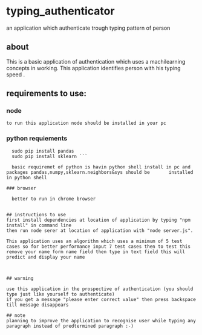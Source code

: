 # typing_authenticator
an application which authenticate trough typing pattern of person

## about 
This is a basic application of authentication which uses a machilearning concepts in working. This application identifies person with his typing speed .
  
## requirements to use:

  ### node
  
    to run this application node should be installed in your pc
    
    
  ### python requiements
  ```sudo pip install numpy
    sudo pip install pandas
    sudo pip install sklearn ```
    
    basic requiremet of python is havin python shell install in pc and packages pandas,numpy,sklearn.neighbors&sys should be       installed in python shell
    
  ### browser
  
    better to run in chrome browser
    

## instructions to use
  first install dependencies at location of application by typing "npm install" in command line
  then run node serer at location of application with "node server.js".
  
  This application uses an algorithm which uses a minimum of 5 test cases so for better performance input 7 test cases then to test this remove your name form name field then type in text field this will predict and display your name
  
  
  
## warning

  use this application in the prospective of authentication (you should type just like yourself to authenticate)
  if you get a message "please enter correct value" then press backspace till message disappears 
  
## note
  planning to improve the application to recognise user while typing any paragraph instead of predtermined paragraph :-)
